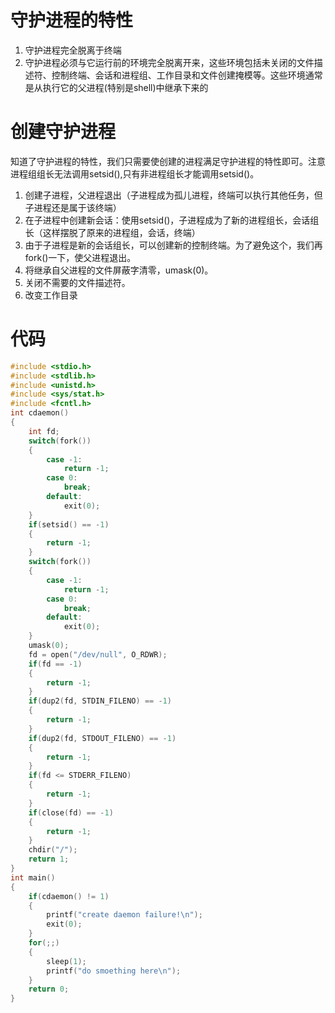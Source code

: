 # 守护进程的特性
1. 守护进程完全脱离于终端
2. 守护进程必须与它运行前的环境完全脱离开来，这些环境包括未关闭的文件描述符、控制终端、会话和进程组、工作目录和文件创建掩模等。这些环境通常是从执行它的父进程(特别是shell)中继承下来的
# 创建守护进程
知道了守护进程的特性，我们只需要使创建的进程满足守护进程的特性即可。注意进程组组长无法调用setsid(),只有非进程组长才能调用setsid()。
1. 创建子进程，父进程退出（子进程成为孤儿进程，终端可以执行其他任务，但子进程还是属于该终端）
2. 在子进程中创建新会话：使用setsid()，子进程成为了新的进程组长，会话组长（这样摆脱了原来的进程组，会话，终端）
3. 由于子进程是新的会话组长，可以创建新的控制终端。为了避免这个，我们再fork()一下，使父进程退出。
4. 将继承自父进程的文件屏蔽字清零，umask(0)。
5. 关闭不需要的文件描述符。
6. 改变工作目录
# 代码
```c++
#include <stdio.h>
#include <stdlib.h>
#include <unistd.h>
#include <sys/stat.h>
#include <fcntl.h>
int cdaemon()
{
    int fd;
    switch(fork())
    {
        case -1:
            return -1;
        case 0:
            break;
        default:
            exit(0);
    }
    if(setsid() == -1)
    {
        return -1;
    }
    switch(fork())
    {
        case -1:
            return -1;
        case 0:
            break;
        default:
            exit(0);
    }
    umask(0);
    fd = open("/dev/null", O_RDWR);
    if(fd == -1)
    {
        return -1;
    }
    if(dup2(fd, STDIN_FILENO) == -1)
    {
        return -1;
    }
    if(dup2(fd, STDOUT_FILENO) == -1)
    {
        return -1;
    }
    if(fd <= STDERR_FILENO)
    {
        return -1;
    }
    if(close(fd) == -1)
    {
        return -1;
    }
    chdir("/");
    return 1;
}
int main()
{
    if(cdaemon() != 1)
    {
        printf("create daemon failure!\n");
        exit(0);
    }
    for(;;)
    {
        sleep(1);
        printf("do smoething here\n");
    }
    return 0;
}
```